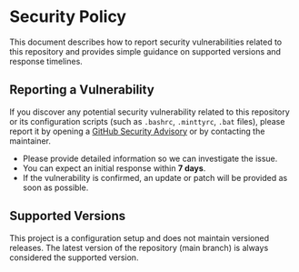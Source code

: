 # Security Policy

This document describes how to report security vulnerabilities related to this repository and provides simple guidance on supported versions and response timelines.

## Reporting a Vulnerability

If you discover any potential security vulnerability related to this repository or its configuration scripts (such as `.bashrc`, `.minttyrc`, `.bat` files), please report it by opening a [GitHub Security Advisory](https://github.com/JuegaTade7175/algol68-vscode-genie-setup/security/advisories/new) or by contacting the maintainer.

- Please provide detailed information so we can investigate the issue.
- You can expect an initial response within **7 days**.
- If the vulnerability is confirmed, an update or patch will be provided as soon as possible.

## Supported Versions

This project is a configuration setup and does not maintain versioned releases. The latest version of the repository (main branch) is always considered the supported version.

